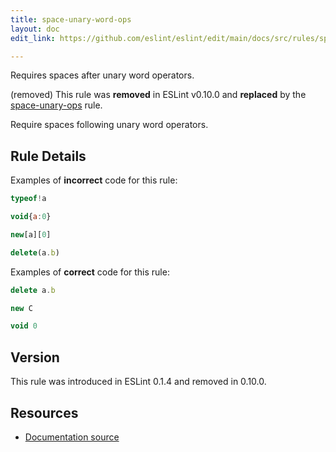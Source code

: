 ```yaml
---
title: space-unary-word-ops
layout: doc
edit_link: https://github.com/eslint/eslint/edit/main/docs/src/rules/space-unary-word-ops.md

---
```


Requires spaces after unary word operators.

(removed) This rule was **removed** in ESLint v0.10.0 and **replaced** by the [space-unary-ops](space-unary-ops) rule.

Require spaces following unary word operators.

## Rule Details

Examples of **incorrect** code for this rule:

```js
typeof!a
```

```js
void{a:0}
```

```js
new[a][0]
```

```js
delete(a.b)
```

Examples of **correct** code for this rule:

```js
delete a.b
```

```js
new C
```

```js
void 0
```

## Version

This rule was introduced in ESLint 0.1.4 and removed in 0.10.0.

## Resources

* [Documentation source](https://github.com/eslint/eslint/tree/HEAD/docs/src/rules/space-unary-word-ops.md)
